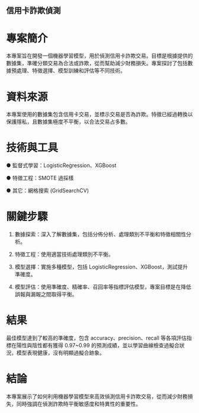 ## 信用卡詐欺偵測

# 專案簡介

本專案旨在開發一個機器學習模型，用於偵測信用卡詐欺交易。目標是根據提供的數據集，準確分類交易為合法或詐欺，從而幫助減少財務損失。專案探討了包括數據預處理、特徵選擇、模型訓練和評估等不同技術。

# 資料來源

本專案使用的數據集包含信用卡交易，並標示交易是否為詐欺。特徵已經過轉換以保護隱私，且數據集極度不平衡，以合法交易占多數。

# 技術與工具

● 監督式學習：LogisticRegression、XGBoost

● 特徵工程：SMOTE 過採樣

● 其它：網格搜索 (GridSearchCV)

# 關鍵步驟

1. 數據探索：深入了解數據集，包括分佈分析、處理類別不平衡和特徵相關性分析。

2. 特徵工程：使用適當技術處理類別不平衡。

3. 模型選擇：實施多種模型，包括 LogisticRegression、XGBoost，測試提升準確度。

4. 模型評估：使用準確度、精確率、召回率等指標評估模型，專案目標是在降低誤報與漏報之間取得平衡。

# 結果

最佳模型達到了較高的準確度，包含 accuracy、precision、recall 等各項評估指標在陽性與陰性都有獲得 0.97~0.99 的預測成績，並以學習曲線檢查過擬合狀況，模型表現健康，沒有明顯過擬合跡象。

# 結論

本專案展示了如何利用機器學習模型來高效偵測信用卡詐欺交易，從而減少財務損失，同時強調在偵測詐欺時平衡敏感度和特異性的重要性。
